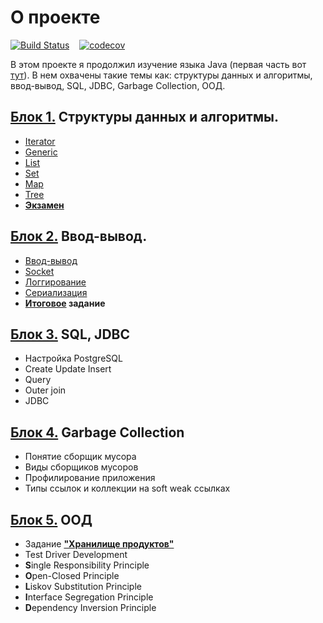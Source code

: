 # О проекте
[![Build Status](https://travis-ci.org/ReyBos/job4j_design.svg?branch=master)](https://travis-ci.org/ReyBos/job4j_design) &nbsp;&nbsp;
[![codecov](https://codecov.io/gh/ReyBos/job4j_design/branch/master/graph/badge.svg?token=ZNZ2AR42J3)](https://codecov.io/gh/ReyBos/job4j_design)
<p>В этом проекте я продолжил изучение языка Java (первая часть вот <a href="https://github.com/ReyBos/job4j_elementary">тут</a>). В нем охвачены такие темы как: 
cтруктуры данных и алгоритмы, ввод-вывод, SQL, JDBC, Garbage Collection, ООД.</p>
<h2><a href="https://github.com/ReyBos/job4j_design/tree/master/chapter_001">Блок 1.</a> Структуры данных и алгоритмы.</h2>
<ul>
  <li><a href="https://github.com/ReyBos/job4j_design/tree/master/chapter_001/src/main/java/ru/job4j/it">Iterator</a></li>
  <li><a href="https://github.com/ReyBos/job4j_design/tree/master/chapter_001/src/main/java/ru/job4j/generics">Generic</a></li>
  <li><a href="https://github.com/ReyBos/job4j_design/tree/master/chapter_001/src/main/java/ru/job4j/collection">List</a></li>
  <li><a href="https://github.com/ReyBos/job4j_design/blob/master/chapter_001/src/main/java/ru/job4j/collection/SimpleSet.java">Set</a></li>
  <li><a href="https://github.com/ReyBos/job4j_design/blob/master/chapter_001/src/main/java/ru/job4j/hash">Map</a></li>
  <li><a href="https://github.com/ReyBos/job4j_design/tree/master/chapter_001/src/main/java/ru/job4j/tree">Tree</a></li>
  <li><strong><a href="https://github.com/ReyBos/job4j_design_tests/tree/master/chapter_001">Экзамен</a></strong></li>
</ul>
<h2><a href="https://github.com/ReyBos/job4j_design/tree/master/chapter_002">Блок 2.</a> Ввод-вывод.</h2>
<ul>
  <li><a href="https://github.com/ReyBos/job4j_design/tree/master/chapter_002/src/main/java/ru/job4j/io">Ввод-вывод</a></li>
  <li><a href="https://github.com/ReyBos/job4j_design/blob/master/chapter_002/src/main/java/ru/job4j/io/EchoServer.java">Socket</a></li>
  <li><a href="https://github.com/ReyBos/job4j_design/blob/master/chapter_002/src/main/java/ru/job4j/io/UsageLog4j.java">Логгирование</a></li>
  <li><a href="https://github.com/ReyBos/job4j_design/tree/master/chapter_002/src/main/java/ru/job4j/serialization">Сериализация</a></li>
  <li><strong><a href="https://github.com/ReyBos/job4j_design_tests/tree/master/chapter_002_final_task">Итоговое</a> задание</strong></li>
</ul>
<h2><a href="https://github.com/ReyBos/job4j_design/tree/master/chapter_003">Блок 3.</a> SQL, JDBC</h2>
<ul>
  <li>Настройка PostgreSQL</li>
  <li>Create Update Insert</li>
  <li>Query</li>
  <li>Outer join</li>
  <li>JDBC</li>
</ul>
<h2><a href="https://github.com/ReyBos/job4j_design/tree/master/chapter_004">Блок 4.</a> Garbage Collection</h2>
<ul>
  <li>Понятие сборщик мусора</li>
  <li>Виды сборщиков мусоров</li>
  <li>Профилирование приложения</li>
  <li>Типы ссылок и коллекции на soft weak ссылках</li>
</ul>
<h2><a href="https://github.com/ReyBos/job4j_design/tree/master/chapter_005">Блок 5.</a> ООД</h2>
<ul>
  <li>
    Задание <strong><a href="https://github.com/ReyBos/job4j_design/tree/master/chapter_005/src/main/java/ru/job4j/food">"Хранилище продуктов"</a></strong>
  </li>
  <li>Test Driver Development</li>
  <li><strong>S</strong>ingle Responsibility Principle</li>
  <li><strong>O</strong>pen-Closed Principle</li>
  <li><strong>L</strong>iskov Substitution Principle</li>
  <li><strong>I</strong>nterface Segregation Principle</li>
  <li><strong>D</strong>ependency Inversion Principle</li>
</ul>
